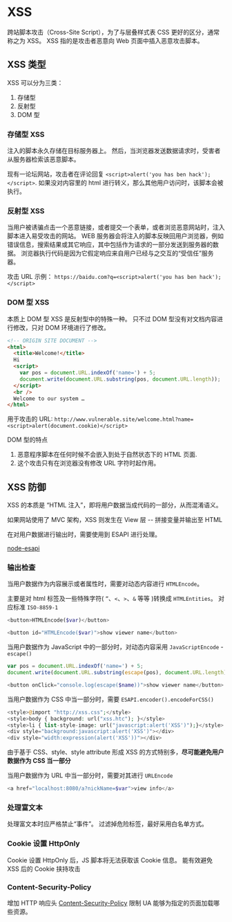 # XSS

跨站脚本攻击（Cross-Site Script），为了与层叠样式表 CSS 更好的区分，通常称之为 XSS。
XSS 指的是攻击者恶意向 Web 页面中插入恶意攻击脚本。

## XSS 类型

XSS 可以分为三类：

1. 存储型
2. 反射型
3. DOM 型

### 存储型 XSS

注入的脚本永久存储在目标服务器上。
然后，当浏览器发送数据请求时，受害者从服务器检索该恶意脚本。

现有一论坛网站，攻击者在评论回复 `<script>alert('you has ben hack');</script>`.
如果没对内容里的 html 进行转义，那么其他用户访问时，该脚本会被执行。

### 反射型 XSS

当用户被诱骗点击一个恶意链接，或者提交一个表单，或者浏览恶意网站时，注入脚本进入易受攻击的网站。
WEB 服务器会将注入的脚本反映回用户浏览器，例如错误信息，搜索结果或其它响应，其中包括作为请求的一部分发送到服务器的数据。
浏览器执行代码是因为它假定响应来自用户已经与之交互的“受信任”服务器。

攻击 URL 示例：
`https://baidu.com?q=<script>alert('you has ben hack');</script>`

### DOM 型 XSS

本质上 DOM 型 XSS 是反射型中的特殊一种。
只不过 DOM 型没有对文档内容进行修改，只对 DOM 环境进行了修改。

```html
<!-- ORIGIN SITE DOCUMENT -->
<html>
  <title>Welcome!</title>
  Hi
  <script>
    var pos = document.URL.indexOf('name=') + 5;
    document.write(document.URL.substring(pos, document.URL.length));
  </script>
  <br />
  Welcome to our system …
</html>
```

用于攻击的 URL:
`http://www.vulnerable.site/welcome.html?name=<script>alert(document.cookie)</script>`

DOM 型的特点

1. 恶意程序脚本在任何时候不会嵌入到处于自然状态下的 HTML 页面.
2. 这个攻击只有在浏览器没有修改 URL 字符时起作用。

## XSS 防御

XSS 的本质是 “HTML 注入”，即将用户数据当成代码的一部分，从而混淆语义。

如果网站使用了 MVC 架构，XSS 则发生在 View 层 -- 拼接变量并输出至 HTML

在对用户数据进行输出时，需要使用到 ESAPI 进行处理。

[node-esapi](https://yarnpkg.com/package/node-esapi)

### 输出检查

当用户数据作为内容展示或者属性时，需要对动态内容进行 `HTMLEncode`。

主要是对 html 标签及一些特殊字符( `”`、`<`、`>`、`&` 等等 )转换成 `HTMLEntities`。
对应标准 `ISO-8859-1`

```php
<button>HTMLEncode($var)</button>
```

```php
<button id="HTMLEncode($var)">show viewer name</button>
```

当用户数据作为 JavaScript 中的一部分时，对动态内容采用 `JavaScriptEncode` - `escape()`

```js
var pos = document.URL.indexOf('name=') + 5;
document.write(document.URL.substring(escape(pos), document.URL.length));
```

```php
<button onClick="console.log(escape($name))">show viewer name</button>
```

当用户数据作为 CSS 中当一部分时，需要 `ESAPI.encoder().encodeForCSS()`

```php
<style>@import "http://xss.css";</style>
<style>body { background: url("xss.htc"); }</style>
<style>li { list-style-image: url("javascript:alert('XSS')");}</style>
<div style="background:javascript:alert('XSS')"></div>
<div style="width:expression(alert('XSS'))"></div>
```

由于基于 CSS、style、style attribute 形成 XSS 的方式特别多，**尽可能避免用户数据作为 CSS 当一部分**

当用户数据作为 URL 中当一部分时，需要对其进行 `URLEncode`

```php
<a href="localhost:8080/a?nickName=$var">view info</a>
```

### 处理富文本

处理富文本时应严格禁止“事件”。
过滤掉危险标签，最好采用白名单方式。

### Cookie 设置 HttpOnly

Cookie 设置 HttpOnly 后，JS 脚本将无法获取该 Cookie 信息。
能有效避免 XSS 后的 Cookie 挟持攻击

### Content-Security-Policy

增加 HTTP 响应头 [Content-Security-Policy](https://developer.mozilla.org/en-US/docs/Web/HTTP/Headers/Content-Security-Policy) 限制 UA 能够为指定的页面加载哪些资源。
